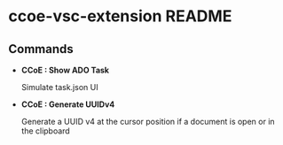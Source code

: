 # ccoe-vsc-extension README

## Commands

- **CCoE : Show ADO Task**

  Simulate task.json UI

- **CCoE : Generate UUIDv4**

  Generate a UUID v4 at the cursor position if a document is open or in the clipboard

